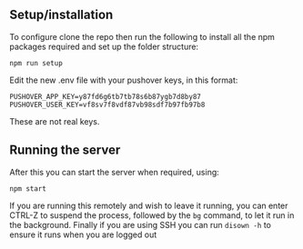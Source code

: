 ## Setup/installation

To configure clone the repo then run the following to install all the npm packages required and set up the folder structure:

```
npm run setup
```

Edit the new .env file with your pushover keys, in this format:

```
PUSHOVER_APP_KEY=y87fd6g6tb7tb78s6b87ygb7d8by87
PUSHOVER_USER_KEY=vf8sv7f8vdf87vb98sdf7b97fb97b8
```

These are not real keys.

## Running the server

After this you can start the server when required, using:

```
npm start
```

If you are running this remotely and wish to leave it running, you can enter CTRL-Z to suspend the process, followed by the `bg` command, to let it run in the background. Finally if you are using SSH you can run `disown -h` to ensure it runs when you are logged out
